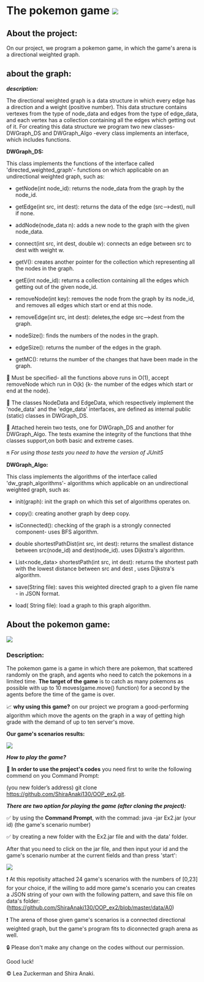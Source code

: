 # The pokemon game ![](data/pokemonsStart.jpg)

## About the project:

On our project, we program a pokemon game, in which the game's arena is a directional weighted graph. 

## about the graph:

***description:***

The directional weighted graph is a data structure in which every edge has a direction and a weight (positive number).
This data structure contains vertexes from the type of node_data and edges from the type of edge_data, and each vertex has a collection containing all the edges which getting out of it.
For creating this data structure we program two new classes- DWGraph_DS  and DWGraph_Algo -every class implements an interface, which includes functions.

**DWGraph_DS:**

This class implements the functions of the interface called 'directed_weighted_graph'- functions on which applicable on an undirectional weighted graph, such as: 

- getNode(int node_id): returns the node_data from the graph by the node_id.

- getEdge(int src, int dest): returns the data of the edge 
(src-->dest), null if none.

- addNode(node_data n):  adds a new node to the graph with the given node_data.

- connect(int src, int dest, double w): connects an edge between src to dest with weight w.

- getV(): creates  another pointer for the collection which
representing all the nodes in the graph.
 
- getE(int node_id):   returns a collection containing all the 
edges which getting out of the given node_id.

- removeNode(int key): removes the node from the graph by its node_id, and removes all edges which start or end at this node.

- removeEdge(int src, int dest): deletes,the edge src-->dest from the graph.

- nodeSize(): finds the numbers of the nodes in the graph.

- edgeSize(): returns the number of the edges in the graph.

- getMC(): returns the number of the changes that have been made in the graph.

:pushpin: Must be specified- all the functions above runs in O(1), accept removeNode which run in O(k) {k- the number of the edges which start or end at the node}.

:pushpin: The classes NodeData and EdgeData, which respectively implement the 'node_data' and the 'edge_data' interfaces, are defined as internal public (static) classes in DWGraph_DS.

:pushpin: Attached herein two tests, one for DWGraph_DS and another for DWGraph_Algo. The tests examine the integrity of the functions that thhe classes
support,on both basic and extreme cases.

:on: *For using those tests you need to have the version of JUnit5*


**DWGraph_Algo:**

This class implements the algorithms of the interface called 'dw_graph_algorithms'- algorithms which applicable on an undirectional weighted graph, such as: 

- init(graph): init the graph on which this set of algorithms operates on.

- copy(): creating another graph by deep copy.

- isConnected(): checking of the graph is a strongly connected component- uses BFS algorithm.

- double shortestPathDist(int src, int dest): returns the smallest distance between src(node_id) and dest(node_id). uses Dijkstra's algorithm.

- List<node_data> shortestPath(int src, int dest): returns the shortest path with the lowest distance between src and dest , uses Dijkstra's algorithm.

- save(String file):  saves this weighted directed graph to a given file name - in JSON format.

- load( String file): load a graph to this graph algorithm.

## About the pokemon game: 

![](data/thegame.jpg)

### Description:
The pokemon game is a game in which there are pokemon, that scattered randomly on the graph, and agents who need to catch the pokemons in a limited time.
**The target of the game** 
is to catch as many pokemons as possible with up to 10 moves(game.move() function) for a second by the agents before the time of the game is over.

:chart_with_upwards_trend: **why using this game?**
on our project we program a good-performing algorithm which move the agents on the graph in a way of getting high grade with the demand of up to ten server's move.

**Our game's scenarios results:**


![](data/resultTable.jpeg)
 

***How to play the game?***

:link: **In order to use the project's codes** you need first to write the following commend on you Command Prompt: 

(you new folder’s address) git clone  https://github.com/ShiraAnaki130/OOP_ex2.git.

***There are two option for playing the game (after cloning the project):***

:white_check_mark: by using the **Command Prompt**, with the commad: java -jar Ex2.jar (your id) (the game's scenario number)

:white_check_mark: by creating a new folder with the Ex2.jar file and with the data' folder.

After that you need to click on the jar file, and then input your id and the game's scenario number at the current fields and than press 'start':

![](data/startingwidow.jpg)

:heavy_exclamation_mark: At this repotisity attached 24 game's scenarios with the numbers of [0,23] for your choice, 
if the willing to add more game's scenario you can creates a JSON string of your own with the following pattern, and save this file on data's folder: (https://github.com/ShiraAnaki130/OOP_ex2/blob/master/data/A0)

:heavy_exclamation_mark: The arena of those given game's scenarios is a connected directional weighted graph, but the game's program fits to diconnected graph arena as well.


:lock: Please don't make any change on the codes without our permission.

Good luck!

:copyright: Lea Zuckerman and Shira Anaki.

